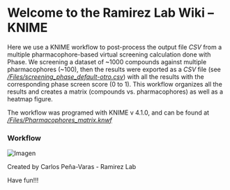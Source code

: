 # Welcome to the Ramirez Lab Wiki – KNIME

Here we use a KNIME workflow to post-process the output file *CSV* from a multiple pharmacophore-based virtual screening calculation done with Phase. We screening a dataset of ~1000 compounds against multiple pharmacophores (~100), then the results were exported as a *CSV* file (see [*/Files/screening_phase_default-otro.csv*](https://github.com/ramirezlab/WIKI/blob/master/KNIME/Files/screening_phase_default-otro.csv)) with all the results with the corresponding phase screen score (0 to 1). This workflow organizes all the results and creates a matrix (compounds vs. pharmacophores) as well as a heatmap figure.




The workflow was programed with KNIME v 4.1.0, and can be found at [*/Files/Pharmacophores_matrix.knwf*](https://github.com/ramirezlab/WIKI/blob/master/KNIME/Files/Pharmacophores_matrix.knwf)

### Workflow
![Imagen](https://github.com/ramirezlab/WIKI/blob/master/KNIME/Files/Pharmacofore.png)


Created by Carlos Peña-Varas - Ramirez Lab


Have fun!!!



